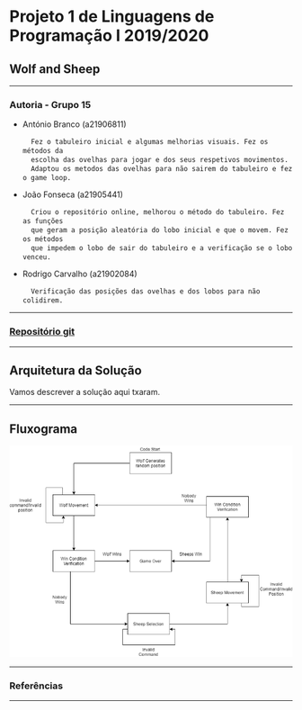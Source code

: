 # Projeto 1 de Linguagens de Programação I 2019/2020

##  Wolf and Sheep
---
### Autoria - Grupo 15

- António Branco (a21906811)

        Fez o tabuleiro inicial e algumas melhorias visuais. Fez os métodos da 
        escolha das ovelhas para jogar e dos seus respetivos movimentos.
        Adaptou os metodos das ovelhas para não sairem do tabuleiro e fez o game loop.

- João Fonseca (a21905441)

        Criou o repositório online, melhorou o método do tabuleiro. Fez as funções 
        que geram a posição aleatória do lobo inicial e que o movem. Fez os métodos
        que impedem o lobo de sair do tabuleiro e a verificação se o lobo venceu.

- Rodrigo Carvalho (a21902084)

        Verificação das posições das ovelhas e dos lobos para não colidirem.

---

### [Repositório git](https://github.com/JoaoFonseca197/Project1) 

---

## Arquitetura da Solução
Vamos descrever a solução aqui txaram.

---
## Fluxograma
![alt text](https://github.com/JoaoFonseca197/Project1/blob/master/Flowchart.png?raw=true)

---

### Referências



---